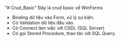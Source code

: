 "# Crud_Basic" 
Đây là crud basic về WinForms 
- Binding dữ liệu vào Form, xử lý sự kiện.
- Có Validation dữ liệu đầu vào.
- Có Connect làm việc với CSDL (SQL Server)
- Có gọi Stored Procedure, thao tác với SQL Query.


